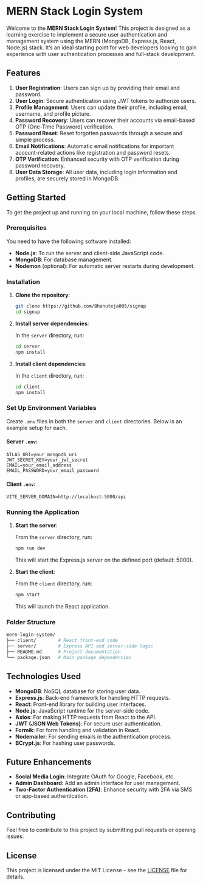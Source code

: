 # MERN Stack Login System

Welcome to the **MERN Stack Login System**! This project is designed as a learning exercise to implement a secure user authentication and management system using the MERN (MongoDB, Express.js, React, Node.js) stack. It’s an ideal starting point for web developers looking to gain experience with user authentication processes and full-stack development.

## Features

1. **User Registration**: Users can sign up by providing their email and password.
2. **User Login**: Secure authentication using JWT tokens to authorize users.
3. **Profile Management**: Users can update their profile, including email, username, and profile picture.
4. **Password Recovery**: Users can recover their accounts via email-based OTP (One-Time Password) verification.
5. **Password Reset**: Reset forgotten passwords through a secure and simple process.
6. **Email Notifications**: Automatic email notifications for important account-related actions like registration and password resets.
7. **OTP Verification**: Enhanced security with OTP verification during password recovery.
8. **User Data Storage**: All user data, including login information and profiles, are securely stored in MongoDB.

## Getting Started

To get the project up and running on your local machine, follow these steps.

### Prerequisites

You need to have the following software installed:

- **Node.js**: To run the server and client-side JavaScript code.
- **MongoDB**: For database management.
- **Nodemon** (optional): For automatic server restarts during development.

### Installation

1. **Clone the repository**:

   ```bash
   git clone https://github.com/Bhanuteja005/signup
   cd signup
   ```

2. **Install server dependencies**:

   In the `server` directory, run:

   ```bash
   cd server
   npm install
   ```

3. **Install client dependencies**:

   In the `client` directory, run:

   ```bash
   cd client
   npm install
   ```

### Set Up Environment Variables

Create `.env` files in both the `server` and `client` directories. Below is an example setup for each.

#### Server `.env`:

```env
ATLAS_URI=your_mongodb_uri
JWT_SECRET_KEY=your_jwt_secret
EMAIL=your_email_address
EMAIL_PASSWORD=your_email_password
```

#### Client `.env`:

```env
VITE_SERVER_DOMAIN=http://localhost:5000/api
```

### Running the Application

1. **Start the server**:

   From the `server` directory, run:

   ```bash
   npm run dev
   ```

   This will start the Express.js server on the defined port (default: 5000).

2. **Start the client**:

   From the `client` directory, run:

   ```bash
   npm start
   ```

   This will launch the React application.

### Folder Structure

```bash
mern-login-system/
├── client/        # React front-end code
├── server/        # Express API and server-side logic
├── README.md      # Project documentation
└── package.json   # Main package dependencies
```

## Technologies Used

- **MongoDB**: NoSQL database for storing user data.
- **Express.js**: Back-end framework for handling HTTP requests.
- **React**: Front-end library for building user interfaces.
- **Node.js**: JavaScript runtime for the server-side code.
- **Axios**: For making HTTP requests from React to the API.
- **JWT (JSON Web Tokens)**: For secure user authentication.
- **Formik**: For form handling and validation in React.
- **Nodemailer**: For sending emails in the authentication process.
- **BCrypt.js**: For hashing user passwords.

## Future Enhancements

- **Social Media Login**: Integrate OAuth for Google, Facebook, etc.
- **Admin Dashboard**: Add an admin interface for user management.
- **Two-Factor Authentication (2FA)**: Enhance security with 2FA via SMS or app-based authentication.
  
## Contributing

Feel free to contribute to this project by submitting pull requests or opening issues.

## License

This project is licensed under the MIT License - see the [LICENSE](LICENSE) file for details.

